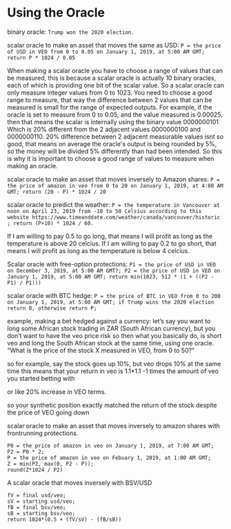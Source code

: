 Using the Oracle
=========


binary oracle: `Trump won the 2020 election.`

scalar oracle to make an asset that moves the same as USD: `P = the price of USD in VEO from 0 to 0.05 on January 1, 2019, at 5:00 AM GMT; return P * 1024 / 0.05`

When making a scalar oracle you have to choose a range of values that can be measured, this is because a scalar oracle is actually 10 binary oracles, each of which is providing one bit of the scalar value. So a scalar oracle can only measure integer values from 0 to 1023. You need to choose a good range to measure, that way the difference between 2 values that can be measured is small for the range of expected outputs.
For example, if the oracle is set to measure from 0 to 0.05, and the value measured is 0.00025, then that means the scalar is internally using the binary value 0000000101
Which is 20% different from the 2 adjacent values 0000000100 and 0000000110.
20% difference between 2 adjacent measurable values isnt so good, that means on average the oracle's output is being rounded by 5%, so the money will be divided 5% differently than had been intended.
So this is why it is important to choose a good range of values to measure when making an oracle.


scalar oracle to make an asset that moves inversely to Amazon shares:
`P = the price of amazon in veo from 0 to 20 on January 1, 2019, at 4:00 AM GMT; return (20 - P) * 1024 / 20`

scalar oracle to predict the weather: `P = the temperature in Vancouver at noon on April 23, 2019 from -10 to 50 Celsius according to this website https://www.timeanddate.com/weather/canada/vancouver/historic ; return (P+10) * 1024 / 60.`

If I am willing to pay 0.5 to go long, that means I will profit as long as the temperature is above 20 celcius. If I am willing to pay 0.2 to go short, that means I will profit as long as the temperature is below 4 celcius.

Scalar oracle with free-option protections:
`P1 = the price of USD in VEO on December 3, 2019, at 5:00 AM GMT?; P2 = the price of USD in VEO on January 1, 2019, at 5:00 AM GMT; return min(1023, 512 * (1 + ((P2 - P1) / P1)))`

scalar oracle with BTC hedge: `P = the price of BTC in VEO from 0 to 200 on January 1, 2019, at 5:00 AM GMT; if Trump wins the 2020 election return 0, otherwise return P;`


example, making a bet hedged against a currency:
let’s say you want to long some African stock trading in ZAR (South African currency), but you don’t want to have the veo price risk
so then what you basically do, is short veo and long the South African stock at the same time, using one oracle.
"What is the price of the stock X measured in VEO, from 0 to 50?"

so for example, say the stock goes up 10%, but veo drops 10% at the same time
this means that your return in veo is 1.1*1.1 -1 times the amount of veo you started betting with

or like 20% increase in VEO terms.

so your synthetic position exactly matched the return of the stock despite the price of VEO going down



scalar oracle to make an asset that moves inversely to amazon shares with frontrunning protections.

```
P0 = the price of amazon in veo on January 1, 2019, at 7:00 AM GMT;
P2 = P0 * 2;
P = the price of amazon in veo on Febuary 1, 2019, at 1:00 AM GMT;
Z = min(P2, max(0, P2 - P));
round(Z*1024 / P2)
```


A scalar oracle that moves inversely with BSV/USD

```
fV = final usd/veo;
sV = starting usd/veo;
fB = final bsv/veo;
sB = starting bsv/veo;
return 1024*(0.5 + (fV/sV) - (fB/sB))
```
